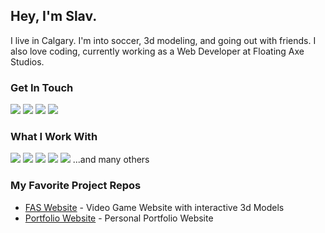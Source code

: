## Hey, I'm Slav. 
I live in Calgary. I'm into soccer, 3d modeling, and going out with friends. I also love coding, currently working as a Web Developer at Floating Axe Studios.

### Get In Touch
<a href="mailto:slykhosherstov@gmail.com"><img src="https://img.shields.io/badge/Gmail-D14836?style=for-the-badge&logo=gmail&logoColor=white"></a> <a href="https://www.linkedin.com/in/slav-lyk/"><img src="https://img.shields.io/badge/LinkedIn-0077B5?style=for-the-badge&logo=linkedin&logoColor=white"></a> <a href="https://www.youtube.com/channel/UCCb5zddp6_qXL_oo34U6nWw"><img src="https://img.shields.io/badge/YouTube-FF0000?style=for-the-badge&logo=youtube&logoColor=white"></a> <a href="https://slavlyk-portfolio.netlify.app/"><img src="https://img.shields.io/badge/portfolio-0A0A0A?style=for-the-badge&logo=dev.to&logoColor=white"></a> 

### What I Work With
<img src="https://img.shields.io/badge/JavaScript-F7DF1E?style=for-the-badge&logo=javascript&logoColor=black"> <img src="https://img.shields.io/badge/Node.js-43853D?style=for-the-badge&logo=node.js&logoColor=white"> <img src="https://img.shields.io/badge/HTML5-E34F26?style=for-the-badge&logo=html5&logoColor=white"> <img src="https://img.shields.io/badge/CSS3-1572B6?style=for-the-badge&logo=css3&logoColor=white"> <img src="https://img.shields.io/badge/React-20232A?style=for-the-badge&logo=react&logoColor=61DAFB"> 
...and many others


### My Favorite Project Repos
* <a href="https://github.com/SlavLyk/Fas_Website">FAS Website</a> - Video Game Website with interactive 3d Models
* <a href="https://github.com/SlavLyk/Portfolio_Website">Portfolio Website</a> - Personal Portfolio Website

